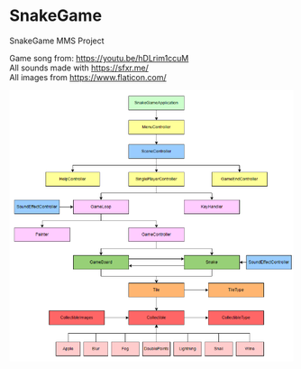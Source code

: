 # SnakeGame
SnakeGame MMS Project

Game song from: https://youtu.be/hDLrim1ccuM <br/>
All sounds made with https://sfxr.me/ <br/>
All images from https://www.flaticon.com/ <br/>

![img.png](game-architecture.png)
